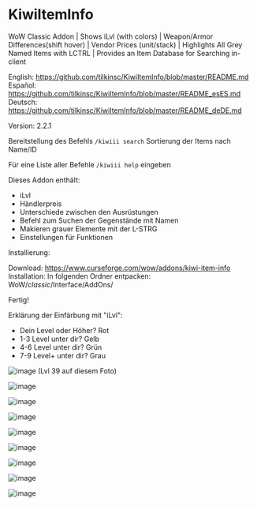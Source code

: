 # KiwiItemInfo
WoW Classic Addon | Shows iLvl (with colors) | Weapon/Armor Differences(shift hover) | Vendor Prices (unit/stack) | Highlights All Grey Named Items with LCTRL | Provides an Item Database for Searching in-client

English: https://github.com/tilkinsc/KiwiItemInfo/blob/master/README.md  
Español: https://github.com/tilkinsc/KiwiItemInfo/blob/master/README_esES.md  
Deutsch: https://github.com/tilkinsc/KiwiItemInfo/blob/master/README_deDE.md  

Version: 2.2.1

Bereitstellung des Befehls `/kiwiii search` Sortierung der Items nach Name/ID 

Für eine Liste aller Befehle `/kiwiii help` eingeben

Dieses Addon enthält: 

* iLvl
* Händlerpreis
* Unterschiede zwischen den Ausrüstungen
* Befehl zum Suchen der Gegenstände mit Namen
* Makieren grauer Elemente mit der L-STRG
* Einstellungen für Funktionen

Installierung:  

Download: https://www.curseforge.com/wow/addons/kiwi-item-info  
Installation: In folgenden Ordner entpacken: WoW/_classic_/Interface/AddOns/  

Fertig!

Erklärung der Einfärbung mit "iLvl":

* Dein Level oder Höher? Rot
* 1-3 Level unter dir? Gelb
* 4-6 Level unter dir? Grün
* 7-9 Level+ unter dir? Grau

![image](https://user-images.githubusercontent.com/7494772/65168133-e4d56400-da11-11e9-9a56-57daaaf7eb51.png)
(Lvl 39 auf diesem Foto)

![image](https://user-images.githubusercontent.com/7494772/65673394-be6a8680-e018-11e9-8852-fd889d9bcf4b.png)

![image](https://user-images.githubusercontent.com/7494772/65168180-f9b1f780-da11-11e9-8b1a-b6efece584c5.png)

![image](https://user-images.githubusercontent.com/7494772/65168217-0b939a80-da12-11e9-9203-6dced0cca7d3.png)

![image](https://user-images.githubusercontent.com/7494772/65168271-282fd280-da12-11e9-8fff-30dbffeded71.png)

![image](https://user-images.githubusercontent.com/7494772/65868110-add24d00-e345-11e9-9644-be1d3a7e36c1.png)

![image](https://user-images.githubusercontent.com/7494772/65868151-c2aee080-e345-11e9-83f1-d1b93f93440a.png)

![image](https://user-images.githubusercontent.com/7494772/65868206-d9edce00-e345-11e9-8ad3-e93513f09406.png)

![image](https://user-images.githubusercontent.com/7494772/65868255-effb8e80-e345-11e9-8025-d432ff6af224.png)

